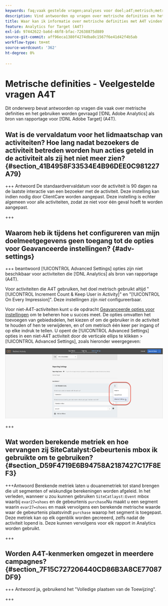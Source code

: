 ```yaml
---
keywords: faq;vaak gestelde vragen;analyses voor doel;a4T;metrisch;metrische definities
description: Vind antwoorden op vragen over metrische definities en het gebruiken van Analytics voor [!DNL Target] (A4T). Met A4T kunt u Analyses melden met Adobe [!DNL Target] activiteiten.
title: Waar kan ik informatie over metrische definities met A4T vinden?
feature: Analytics for Target (A4T)
exl-id: 97442622-ba6d-46f8-bfac-72638875d889
source-git-commit: aff96eca1380f4274dba0c1567f6e41d42f4b5ab
workflow-type: tm+mt
source-wordcount: '362'
ht-degree: 0%

---
```


# Metrische definities - Veelgestelde vragen A4T

Dit onderwerp bevat antwoorden op vragen die vaak over metrische definities en het gebruiken worden gevraagd [!DNL Adobe Analytics] als bron van rapportage voor [!DNL Adobe Target] (A4T).

## Wat is de vervaldatum voor het lidmaatschap van activiteiten? Hoe lang nadat bezoekers de activiteit betreden worden hun acties geteld in de activiteit als zij het niet meer zien? {#section_41B4958F33534E4B96DEE0C981227A79}

+++ Antwoord De standaardvervaldatum voor de activiteit is 90 dagen na de laatste interactie van een bezoeker met de activiteit. Deze instelling kan indien nodig door ClientCare worden aangepast. Deze instelling is echter algemeen voor alle activiteiten, zodat ze niet voor één geval hoeft te worden aangepast.

+++

## Waarom heb ik tijdens het configureren van mijn doelmeetgegevens geen toegang tot de opties voor Geavanceerde instellingen? {#adv-settings}

+++ beantwoord [!UICONTROL Advanced Settings] opties zijn niet beschikbaar voor activiteiten die [!DNL Analytics] als bron van rapportage (A4T).

Voor activiteiten die A4T gebruiken, het doel metrisch gebruikt altijd &quot;[!UICONTROL Increment Count & Keep User in Activity]&quot; en &quot;[!UICONTROL On Every Impression]&quot;. Deze instellingen zijn *niet* configureerbaar.

Voor niet-A4T-activiteiten kunt u de opdracht [Geavanceerde opties voor instellingen](/help/main/c-activities/r-success-metrics/success-metrics.md#section_7CE95A2FA8F5438E936C365A6D43BC5B) om te beheren hoe u succes meet. De opties omvatten het toevoegen van gebiedsdelen, het kiezen of om de gebruiker in de activiteit te houden of hen te verwijderen, en of om metrisch één keer per ingang of op elke indruk te tellen. U opent de [!UICONTROL Advanced Settings] opties in een niet-A4T activiteit door de verticale ellips te klikken > [!UICONTROL Advanced Settings], zoals hieronder weergegeven:

![Geavanceerde instellingen](/help/main/c-activities/r-success-metrics/assets/advanced-settings.png)

+++

## Wat worden berekende metriek en hoe vervangen zij SiteCatalyst:Gebeurtenis mbox ik gebruikte om te gebruiken? {#section_D59F4719E6B94758A2187427C17F8EF3}

+++Antwoord Berekende metriek laten u douanemetriek tot stand brengen die uit segmenten of wiskundige berekeningen worden afgeleid. In het verleden, wanneer u zou kunnen gebruiken `SiteCatlayst:Event` mbox waarbij `evar27=shoes` en de gebeurtenis `purchase`Nu maakt u een segment waarin `evar27=shoes` en maak vervolgens een berekende metrische waarde waar de gebeurtenis plaatsvindt `purchase` waarop het segment is toegepast. Deze metriek kan op elk ogenblik worden gecreeerd, zelfs nadat de activiteit lopend is. Deze kunnen vervolgens voor elk rapport in Analytics worden gebruikt.

+++

## Worden A4T-kenmerken omgezet in meerdere campagnes? {#section_7F15C727206440CD86B3A8CE77087DF9}

+++ Antwoord ja, gebruikend het &quot;Volledige plaatsen van de Toewijzing&quot;.

+++